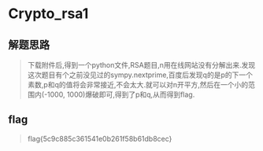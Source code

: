 # Crypto_rsa1

## 解题思路

> 下载附件后,得到一个python文件,RSA题目,n用在线网站没有分解出来.发现这次题目有个之前没见过的sympy.nextprime,百度后发现q的是p的下一个素数,p和q的值将会非常接近,不会太大.就可以对n开平方,然后在一个小的范围内(-1000, 1000)爆破即可,得到了p和q,从而得到flag.

## flag

> flag{5c9c885c361541e0b261f58b61db8cec}